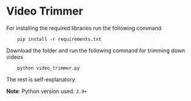 # Video Trimmer
For installing the required libraries run the following command
```
    pip install -r requirements.txt
```
Download the folder and run the following command for trimming down videos
```
    python video_trimmer.py
```
The rest is self-explanatory

**Note**: Python version used: `3.9+`

